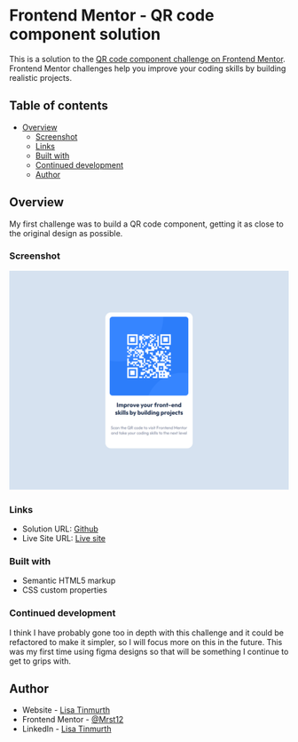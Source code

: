# Frontend Mentor - QR code component solution

This is a solution to the [QR code component challenge on Frontend Mentor](https://www.frontendmentor.io/challenges/qr-code-component-iux_sIO_H). Frontend Mentor challenges help you improve your coding skills by building realistic projects.

## Table of contents

- [Overview](#overview)
  - [Screenshot](#screenshot)
  - [Links](#links)
  - [Built with](#built-with)
  - [Continued development](#continued-development)
  - [Author](#author)

## Overview

My first challenge was to build a QR code component, getting it as close to the original design as possible.

### Screenshot

![screenshot of solution](./images/desktop.png)

### Links

- Solution URL: [Github](https://github.com/Mrst12/frontend-mentor-qr-component)
- Live Site URL: [Live site](https://mrst12.github.io/frontend-mentor-qr-component/)

### Built with

- Semantic HTML5 markup
- CSS custom properties

### Continued development

I think I have probably gone too in depth with this challenge and it could be refactored to make it simpler, so I will focus more on this in the future. This was my first time using figma designs so that will be something I continue to get to grips with.

## Author

- Website - [Lisa Tinmurth](https://mrst12.co.uk/)
- Frontend Mentor - [@Mrst12](https://www.frontendmentor.io/profile/Mrst12)
- LinkedIn - [Lisa Tinmurth](https://www.linkedin.com/in/lisa-tinmurth)
